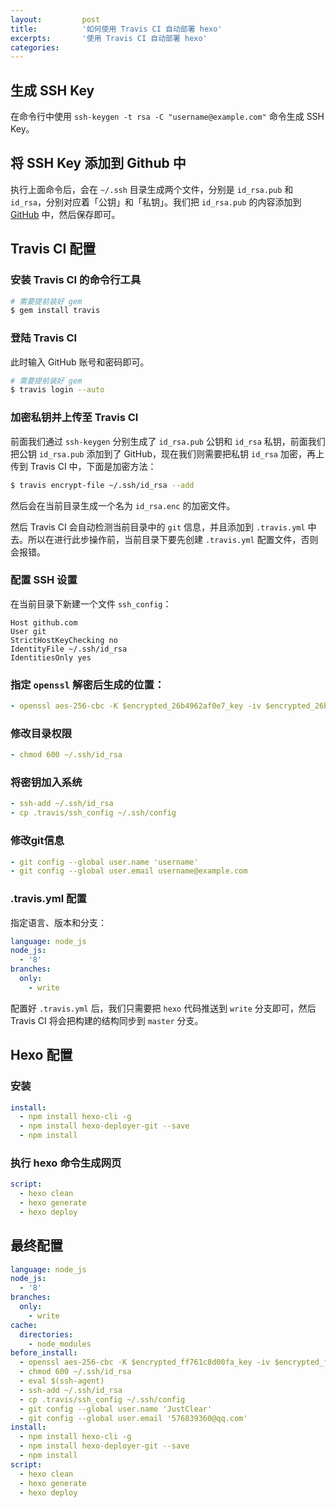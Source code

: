 ```yaml
---
layout:         post
title:          '如何使用 Travis CI 自动部署 hexo'
excerpts:       '使用 Travis CI 自动部署 hexo'
categories:     
---
```


## 生成 SSH Key

在命令行中使用 `ssh-keygen -t rsa -C "username@example.com"` 命令生成 SSH Key。

## 将 SSH Key 添加到 Github 中

执行上面命令后，会在 `~/.ssh` 目录生成两个文件，分别是 `id_rsa.pub` 和 `id_rsa`，分别对应着「公钥」和「私钥」。我们把 `id_rsa.pub` 的内容添加到 [GitHub](https://github.com/settings/ssh) 中，然后保存即可。

## Travis CI 配置

### 安装 Travis CI 的命令行工具

```sh
# 需要提前装好 gem
$ gem install travis
```

### 登陆 Travis CI

此时输入 GitHub 账号和密码即可。

```sh
# 需要提前装好 gem
$ travis login --auto
```

### 加密私钥并上传至 Travis CI

前面我们通过 `ssh-keygen` 分别生成了 `id_rsa.pub` 公钥和 `id_rsa` 私钥，前面我们把公钥 `id_rsa.pub` 添加到了 GitHub，现在我们则需要把私钥 `id_rsa` 加密，再上传到 Travis CI 中，下面是加密方法：

```sh
$ travis encrypt-file ~/.ssh/id_rsa --add
```

然后会在当前目录生成一个名为 `id_rsa.enc` 的加密文件。

然后 Travis CI 会自动检测当前目录中的 `git` 信息，并且添加到 `.travis.yml` 中去。所以在进行此步操作前，当前目录下要先创建 `.travis.yml` 配置文件，否则会报错。

### 配置 SSH 设置

在当前目录下新建一个文件 `ssh_config`：

```text
Host github.com
User git
StrictHostKeyChecking no
IdentityFile ~/.ssh/id_rsa
IdentitiesOnly yes
```

### 指定 `openssl` 解密后生成的位置：

```yml
- openssl aes-256-cbc -K $encrypted_26b4962af0e7_key -iv $encrypted_26b4962af0e7_iv -in id_rsa.enc -out ~/.ssh/id_rsa -d
```

### 修改目录权限

```yml
- chmod 600 ~/.ssh/id_rsa
```

### 将密钥加入系统

```yml
- ssh-add ~/.ssh/id_rsa
- cp .travis/ssh_config ~/.ssh/config
```

### 修改git信息

```yml
- git config --global user.name 'username'
- git config --global user.email username@example.com
```

### .travis.yml 配置

指定语言、版本和分支：

```yml
language: node_js
node_js:
  - '8'
branches:
  only:
    - write
```

配置好 `.travis.yml` 后，我们只需要把 `hexo` 代码推送到 `write` 分支即可，然后 Travis CI 将会把构建的结构同步到 `master` 分支。

## Hexo 配置

### 安装

```yml
install:
  - npm install hexo-cli -g
  - npm install hexo-deployer-git --save
  - npm install
```

### 执行 hexo 命令生成网页

```yml
script:
  - hexo clean
  - hexo generate
  - hexo deploy
```

## 最终配置

```yml
language: node_js
node_js:
  - '8'
branches:
  only:
    - write
cache:
  directories:
    - node_modules
before_install:
  - openssl aes-256-cbc -K $encrypted_ff761c8d00fa_key -iv $encrypted_ff761c8d00fa_iv -in id_rsa.enc -out ~/.ssh/id_rsa -d
  - chmod 600 ~/.ssh/id_rsa
  - eval $(ssh-agent)
  - ssh-add ~/.ssh/id_rsa
  - cp .travis/ssh_config ~/.ssh/config
  - git config --global user.name 'JustClear'
  - git config --global user.email '576839360@qq.com'
install:
  - npm install hexo-cli -g
  - npm install hexo-deployer-git --save
  - npm install
script:
  - hexo clean
  - hexo generate
  - hexo deploy
```
